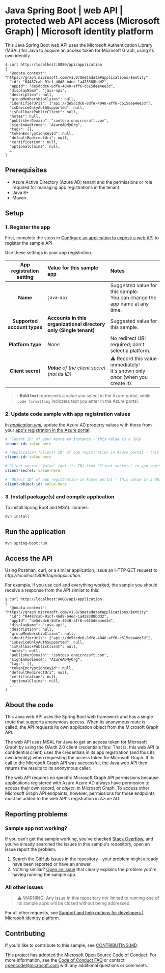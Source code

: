 <!-- Keeping yaml frontmatter commented out for now
---
# Metadata required by https://docs.microsoft.com/samples/browse/
# Metadata properties: https://review.docs.microsoft.com/help/contribute/samples/process/onboarding?branch=main#add-metadata-to-readme
languages:
- java
page_type: sample
name: "Java web API written in Spring Boot that calls Microsoft Graph as itself."

description: "This Java API and calls Microsoft Graph as itself using the Microsoft Authentication Library (MSAL) for Java, msal4j. The code in this sample is used by one or more articles on docs.microsoft.com."

products:
- azure
- azure-active-directory
- ms-graph
urlFragment: ms-identity-docs-code-webapi-java

---
-->

# Java Spring Boot | web API | protected web API access (Microsoft Graph)  | Microsoft identity platform

<!-- Build badges here
![Build passing.](https://img.shields.io/badge/build-passing-brightgreen.svg) ![Code coverage.](https://img.shields.io/badge/coverage-100%25-brightgreen.svg) ![License.](https://img.shields.io/badge/license-MIT-green.svg)
-->

This Java Spring Boot web API uses the Microsoft Authentication Library (MSAL) for Java to acquire an access token for Microsoft Graph, using its own identity.

```console
$ curl http://localhost:8080/api/application
{
  "@odata.context": "https://graph.microsoft.com/v1.0/$metadata#applications/$entity",
  "id": "04487cab-91cf-46d8-b4ed-1a428388bdd2",
  "appId": "de5dcdc6-8dfe-4048-aff6-c615dea4ee3d",
  "displayName": "java-api",
  "description": null,
  "groupMembershipClaims": null,
  "identifierUris": ["api://de5dcdc6-8dfe-4048-aff6-c615dea4ee3d"],
  "isDeviceOnlyAuthSupported": null,
  "isFallbackPublicClient": null,
  "notes": null,
  "publisherDomain": "contoso.onmicrosoft.com",
  "signInAudience": "AzureADMyOrg",
  "tags": [],
  "tokenEncryptionKeyId": null,
  "defaultRedirectUri": null,
  "certification": null,
  "optionalClaims": null,
  …
}
```

<!-- TODO: Link to first tutorial in series when published. -->

## Prerequisites

- Azure Active Directory (Azure AD) tenant and the permissions or role required for managing app registrations in the tenant.
- Java 8+
- Maven

## Setup

### 1. Register the app

First, complete the steps in [Configure an application to expose a web API](https://docs.microsoft.com/azure/active-directory/develop/quickstart-configure-app-expose-web-apis) to register the sample API.

Use these settings in your app registration.

| App registration <br/> setting | Value for this sample app                                            | Notes                                                                                       |
|:------------------------------:|:---------------------------------------------------------------------|:--------------------------------------------------------------------------------------------|
| **Name**                       | `java-api`                                                           | Suggested value for this sample. <br/> You can change the app name at any time.             |
| **Supported account types**    | **Accounts in this organizational directory only (Single tenant)**   | Suggested value for this sample.                                                            |
| **Platform type**              | _None_                                                               | No redirect URI required; don't select a platform.                                          |
| **Client secret**              | _**Value** of the client secret (not its ID)_                        | :warning: Record this value immediately! <br/> It's shown only _once_ (when you create it). |

> :information_source: **Bold text** represents a value you select in the Azure portal, while `code formatting` indicates text you enter in the Azure portal.

### 2. Update code sample with app registration values

In [_application.yml_](src/main/resources/application.yml), update the Azure AD property values with those from your [app's registration in the Azure portal](https://docs.microsoft.com/azure/active-directory/develop/quickstart-configure-app-expose-web-apis).

```yaml
# 'Tenant ID' of your Azure AD instance - this value is a GUID
tenant-id: value-here

# 'Application (client) ID' of app registration in Azure portal - this value is a GUID
client-id: value-here

# Client secret 'Value' (not its ID) from 'Client secrets' in app registration in Azure portal
client-secret: value-here

# 'Object ID' of app registration in Azure portal - this value is a GUID
client-object-id: value-here
```

### 3. Install package(s) and compile application

To install Spring Boot and MSAL libraries:

```bash
mvn install
```

## Run the application

```bash
mvn spring-boot:run
```

## Access the API

Using Postman, curl, or a similar application, issue an HTTP GET request to *http://localhost:8080/api/application*.

For example, if you use curl and everything worked, the sample you should receive a response from the API similar to this:

```console
$ curl http://localhost:8080/api/application
{
  "@odata.context": "https://graph.microsoft.com/v1.0/$metadata#applications/$entity",
  "id": "04487cab-91cf-46d8-b4ed-1a428388bdd2",
  "appId": "de5dcdc6-8dfe-4048-aff6-c615dea4ee3d",
  "displayName": "java-api",
  "description": null,
  "groupMembershipClaims": null,
  "identifierUris": ["api://de5dcdc6-8dfe-4048-aff6-c615dea4ee3d"],
  "isDeviceOnlyAuthSupported": null,
  "isFallbackPublicClient": null,
  "notes": null,
  "publisherDomain": "contoso.onmicrosoft.com",
  "signInAudience": "AzureADMyOrg",
  "tags": [],
  "tokenEncryptionKeyId": null,
  "defaultRedirectUri": null,
  "certification": null,
  "optionalClaims": null,
  ...
}
```

## About the code

This Java web API uses the Spring Boot web framework and has a single route that supports anonymous access. When its anonymous route is called, the API requests its own application object from the Microsoft Graph API.

The web API uses MSAL for Java to get an access token for Microsoft Graph by using the OAuth 2.0 client credentials flow. That is, this web API (a confidential client) uses the credentials in its app registration (and thus its own identity) when requesting the access token for Microsoft Graph. If its call to the Microsoft Graph API was successful, the Java web API then returns the results to its anonymous caller.

The web API requires no specific Microsoft Graph API permissions because applications registered with Azure Azure AD always have permission to access their own record, or *object*, in Microsoft Graph. To access other Microsoft Graph API endpoints, however, permissions for those endpoints must be added to the web API's registration in Azure AD.

## Reporting problems

### Sample app not working?

If you can't get the sample working, you've checked [Stack Overflow](http://stackoverflow.com/questions/tagged/msal), and you've already searched the issues in this sample's repository, open an issue report the problem.

1. Search the [GitHub issues](../issues) in the repository - your problem might already have been reported or have an answer.
1. Nothing similar? [Open an issue](../issues/new) that clearly explains the problem you're having running the sample app.

### All other issues

> :warning: WARNING: Any issue in this repository _not_ limited to running one of its sample apps will be closed without being addressed.

For all other requests, see [Support and help options for developers | Microsoft identity platform](https://docs.microsoft.com/azure/active-directory/develop/developer-support-help-options).

## Contributing

If you'd like to contribute to this sample, see [CONTRIBUTING.MD](/CONTRIBUTING.md).

This project has adopted the [Microsoft Open Source Code of Conduct](https://opensource.microsoft.com/codeofconduct/). For more information, see the [Code of Conduct FAQ](https://opensource.microsoft.com/codeofconduct/faq/) or contact [opencode@microsoft.com](mailto:opencode@microsoft.com) with any additional questions or comments.
